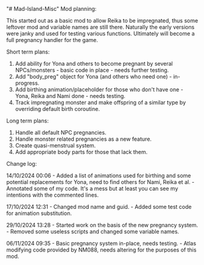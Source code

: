 "# Mad-Island-Misc" 
Mod planning:

This started out as a basic mod to allow Reika to be impregnated, thus some leftover mod and variable names are still there. Naturally the early versions were janky and used for testing various functions.
Ultimately will become a full pregnancy handler for the game.

Short term plans:

1. Add ability for Yona and others to become pregnant by several NPCs/monsters - basic code in place - needs further testing.
2. Add "body_preg" object for Yona (and others who need one) - in-progress.
3. Add birthing animation/placeholder for those who don't have one - Yona, Reika and Nami done - needs testing.
4. Track impregnating monster and make offspring of a similar type by overriding default birth coroutine.

Long term plans:
1. Handle all default NPC pregnancies.
2. Handle monster related pregnancies as a new feature.
3. Create quasi-menstrual system.
4. Add appropriate body parts for those that lack them.


Change log:

14/10/2024 00:06 - Added a list of animations used for birthing and some potential replacements for Yona, need to find others for Nami, Reika et al.
                 - Annotated some of my code. It's a mess but at least you can see my intentions with the commented lines.
                 
17/10/2024 12:31 - Changed mod name and guid.
                 - Added some test code for animation substitution.

29/10/2024 13:28 - Started work on the basis of the new pregnancy system.
                 - Removed some useless scripts and changed some variable names.

06/11/2024 09:35 - Basic pregnancy system in-place, needs testing.
                 - Atlas modifying code provided by NM088, needs altering for the purposes of this mod.
